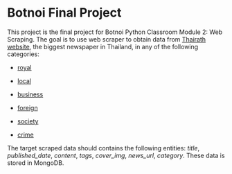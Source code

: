 # Botnoi Final Project
This project is the final project for Botnoi Python Classroom Module 2: Web Scraping. The goal is to use web scraper to obtain data from [Thairath website](www.thairath.co.th), the biggest newspaper in Thailand, in any of the following categories: 

   - [royal](https://www.thairath.co.th/news/royal)
 
   - [local](https://www.thairath.co.th/news/local)

   - [business](https://www.thairath.co.th/news/royal)

   - [foreign](https://www.thairath.co.th/news/royal)

   - [society](https://www.thairath.co.th/news/royal)

   - [crime](https://www.thairath.co.th/news/royal)

The target scraped data should contains the following entities: *title*, *published_date*, *content*, *tags*, *cover_img*, *news_url*, *category*. These data is stored in MongoDB. 



<!--stackedit_data:
eyJoaXN0b3J5IjpbNjk1NjA0MTkzXX0=
-->